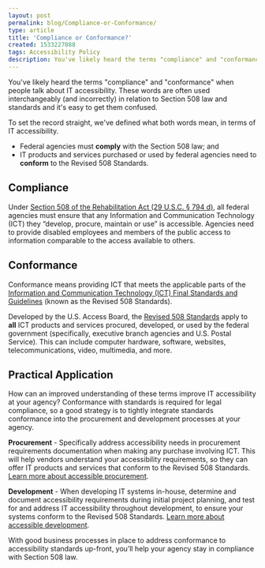 ```yaml
---
layout: post
permalink: blog/Compliance-or-Conformance/
type: article
title: 'Compliance or Conformance?'
created: 1533227088
tags: Accessibility Policy
description: You've likely heard the terms "compliance" and "conformance" when people talk about IT accessibility. What's the difference?
---
```


You've likely heard the terms "compliance" and "conformance" when people talk about IT accessibility. These words are often used interchangeably (and incorrectly) in relation to Section 508 law and standards and it's easy to get them confused.

To set the record straight, we've defined what both words mean, in terms of IT accessibility.

  * Federal agencies must **comply** with the Section 508 law; and
  * IT products and services purchased or used by federal agencies need to **conform** to the Revised 508 Standards.

## Compliance

Under [Section 508 of the Rehabilitation Act (29 U.S.C. &sect; 794 d)][1], all federal agencies must ensure that any Information and Communication Technology (ICT) they &ldquo;develop, procure, maintain or use&rdquo; is accessible. Agencies need to provide disabled employees and members of the public access to information comparable to the access available to others.

## Conformance

Conformance means providing ICT that meets the applicable parts of the [Information and Communication Technology (ICT) Final Standards and Guidelines][2] (known as the Revised 508 Standards).

Developed by the U.S. Access Board, the [Revised 508 Standards][3] apply to **all** ICT products and services procured, developed, or used by the federal government (specifically, executive branch agencies and U.S. Postal Service). This can include computer hardware, software, websites, telecommunications, video, multimedia, and more.

## Practical Application

How can an improved understanding of these terms improve IT accessibility at your agency? Conformance with standards is required for legal compliance, so a good strategy is to tightly integrate standards conformance into the procurement and development processes at your agency.

**Procurement** - Specifically address accessibility needs in procurement requirements documentation when making any purchase involving ICT. This will help vendors understand your accessibility requirements, so they can offer IT products and services that conform to the Revised 508 Standards. [Learn more about accessible p][4][rocurement][5].

**Development** - When developing IT systems in-house, determine and document accessibility requirements during initial project planning, and test for and address IT accessibility throughout development, to ensure your systems conform to the Revised 508 Standards. [Learn more about accessible development][6].

With good business processes in place to address conformance to accessibility standards up-front, you&rsquo;ll help your agency stay in compliance with Section 508 law.

 [1]: https://www.gpo.gov/fdsys/pkg/USCODE-2011-title29/html/USCODE-2011-title29-chap16-subchapV-sec794d.htm
 [2]: https://www.access-board.gov/guidelines-and-standards/communications-and-it/about-the-ict-refresh/final-rule
 [3]: https://www.access-board.gov/guidelines-and-standards/communications-and-it/about-the-ict-refresh/final-rule/text-of-the-standards-and-guidelines
 [4]: /buy
 [5]: https://section508.gov/buy
 [6]: /create/software-websites